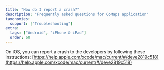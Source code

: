 ```yaml
---
title: "How do I report a crash?"
description: "Frequently asked questions for CoMaps application"
taxonomies:
  support: ["Troubleshooting"]
extra:
  tags: ["Android", "iPhone & iPad"]
  order: 60
---
```


On iOS, you can report a crash to the developers by following these instructions:  [https://help.apple.com/xcode/mac/current/#/deve2819c518](https://help.apple.com/xcode/mac/current/#/deve2819c518)
